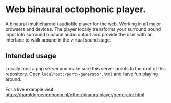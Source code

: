 # Web binaural octophonic player.
A binaural (multichannel) audiofile player for the web. Working in all major browsers and devices.
The player locally transforms your surround sound input into surround binaural audio output and provide the user with an interface to walk around in the virtual soundstage.

## Intended usage
Locally host a php server and make sure this server points to the root of this repository. 
Open `localhost:<port>/generator.html` and have fun playing around. 

For a live example visit: https://haroldgroenenboom.nl/other/binauralplayer/generator.html
